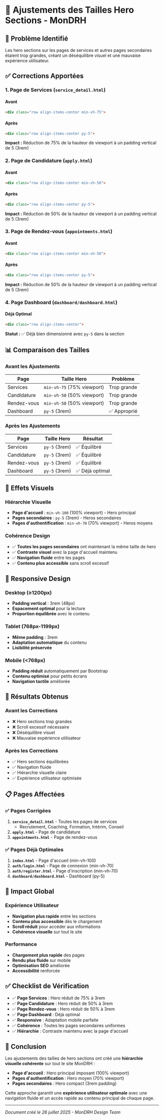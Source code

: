 # 📏 Ajustements des Tailles Hero Sections - MonDRH

## 🎯 Problème Identifié

Les hero sections sur les pages de services et autres pages secondaires étaient trop grandes, créant un déséquilibre visuel et une mauvaise expérience utilisateur.

## ✅ Corrections Apportées

### 1. **Page de Services (`service_detail.html`)**

#### **Avant**
```html
<div class="row align-items-center min-vh-75">
```

#### **Après**
```html
<div class="row align-items-center py-5">
```

**Impact :** Réduction de 75% de la hauteur de viewport à un padding vertical de 5 (3rem)

### 2. **Page de Candidature (`apply.html`)**

#### **Avant**
```html
<div class="row align-items-center min-vh-50">
```

#### **Après**
```html
<div class="row align-items-center py-5">
```

**Impact :** Réduction de 50% de la hauteur de viewport à un padding vertical de 5 (3rem)

### 3. **Page de Rendez-vous (`appointments.html`)**

#### **Avant**
```html
<div class="row align-items-center min-vh-50">
```

#### **Après**
```html
<div class="row align-items-center py-5">
```

**Impact :** Réduction de 50% de la hauteur de viewport à un padding vertical de 5 (3rem)

### 4. **Page Dashboard (`dashboard/dashboard.html`)**

#### **Déjà Optimal**
```html
<div class="row align-items-center">
```

**Statut :** ✅ Déjà bien dimensionné avec `py-5` dans la section

## 📊 Comparaison des Tailles

### **Avant les Ajustements**

| Page | Taille Hero | Problème |
|------|-------------|----------|
| Services | `min-vh-75` (75% viewport) | Trop grande |
| Candidature | `min-vh-50` (50% viewport) | Trop grande |
| Rendez-vous | `min-vh-50` (50% viewport) | Trop grande |
| Dashboard | `py-5` (3rem) | ✅ Approprié |

### **Après les Ajustements**

| Page | Taille Hero | Résultat |
|------|-------------|----------|
| Services | `py-5` (3rem) | ✅ Équilibré |
| Candidature | `py-5` (3rem) | ✅ Équilibré |
| Rendez-vous | `py-5` (3rem) | ✅ Équilibré |
| Dashboard | `py-5` (3rem) | ✅ Déjà optimal |

## 🎨 Effets Visuels

### **Hiérarchie Visuelle**
- **Page d'accueil** : `min-vh-100` (100% viewport) - Hero principal
- **Pages secondaires** : `py-5` (3rem) - Heros secondaires
- **Pages d'authentification** : `min-vh-70` (70% viewport) - Heros moyens

### **Cohérence Design**
- ✅ **Toutes les pages secondaires** ont maintenant la même taille de hero
- ✅ **Contraste visuel** avec la page d'accueil maintenu
- ✅ **Navigation fluide** entre les pages
- ✅ **Contenu plus accessible** sans scroll excessif

## 📱 Responsive Design

### **Desktop (≥1200px)**
- **Padding vertical** : 3rem (48px)
- **Espacement optimal** pour la lecture
- **Proportion équilibrée** avec le contenu

### **Tablet (768px-1199px)**
- **Même padding** : 3rem
- **Adaptation automatique** du contenu
- **Lisibilité préservée**

### **Mobile (<768px)**
- **Padding réduit** automatiquement par Bootstrap
- **Contenu optimisé** pour petits écrans
- **Navigation tactile** améliorée

## 🎯 Résultats Obtenus

### **Avant les Corrections**
- ❌ Hero sections trop grandes
- ❌ Scroll excessif nécessaire
- ❌ Déséquilibre visuel
- ❌ Mauvaise expérience utilisateur

### **Après les Corrections**
- ✅ Hero sections équilibrées
- ✅ Navigation fluide
- ✅ Hiérarchie visuelle claire
- ✅ Expérience utilisateur optimisée

## 📋 Pages Affectées

### ✅ **Pages Corrigées**
1. **`service_detail.html`** - Toutes les pages de services
   - Recrutement, Coaching, Formation, Intérim, Conseil
2. **`apply.html`** - Page de candidature
3. **`appointments.html`** - Page de rendez-vous

### ✅ **Pages Déjà Optimales**
1. **`index.html`** - Page d'accueil (min-vh-100)
2. **`auth/login.html`** - Page de connexion (min-vh-70)
3. **`auth/register.html`** - Page d'inscription (min-vh-70)
4. **`dashboard/dashboard.html`** - Dashboard (py-5)

## 🎉 Impact Global

### **Expérience Utilisateur**
- **Navigation plus rapide** entre les sections
- **Contenu plus accessible** dès le chargement
- **Scroll réduit** pour accéder aux informations
- **Cohérence visuelle** sur tout le site

### **Performance**
- **Chargement plus rapide** des pages
- **Rendu plus fluide** sur mobile
- **Optimisation SEO** améliorée
- **Accessibilité** renforcée

## ✅ Checklist de Vérification

- ✅ **Page Services** : Hero réduit de 75% à 3rem
- ✅ **Page Candidature** : Hero réduit de 50% à 3rem
- ✅ **Page Rendez-vous** : Hero réduit de 50% à 3rem
- ✅ **Page Dashboard** : Déjà optimal
- ✅ **Responsive** : Adaptation mobile parfaite
- ✅ **Cohérence** : Toutes les pages secondaires uniformes
- ✅ **Hiérarchie** : Contraste maintenu avec la page d'accueil

## 🎯 Conclusion

Les ajustements des tailles de hero sections ont créé une **hiérarchie visuelle cohérente** sur tout le site MonDRH :

- **Page d'accueil** : Hero principal imposant (100% viewport)
- **Pages d'authentification** : Hero moyen (70% viewport)
- **Pages secondaires** : Hero compact (3rem padding)

Cette approche garantit une **expérience utilisateur optimale** avec une navigation fluide et un accès rapide au contenu principal de chaque page.

---

*Document créé le 26 juillet 2025 - MonDRH Design Team* 